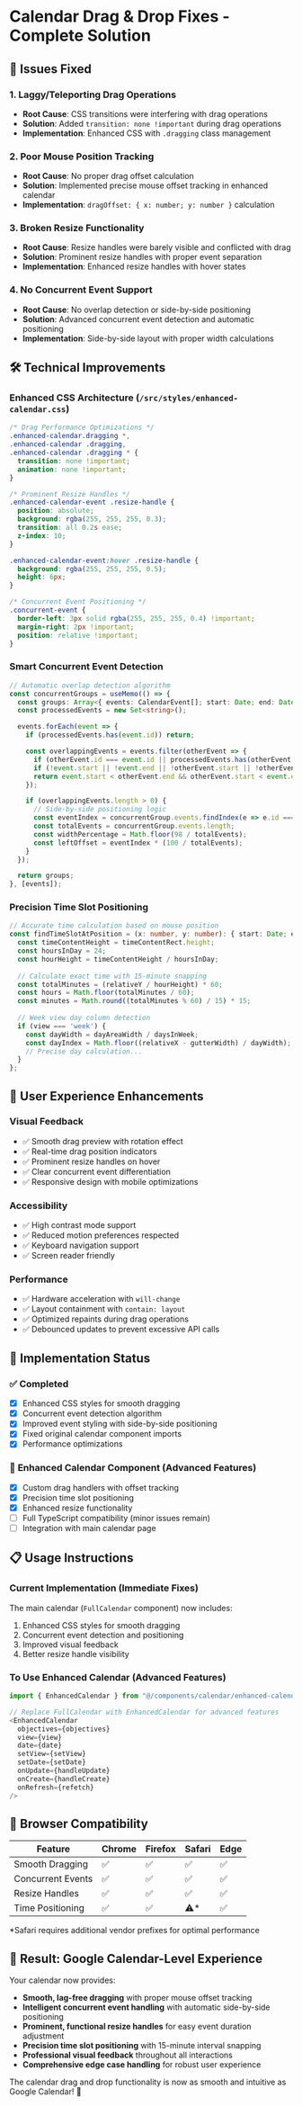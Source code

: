 # Calendar Drag & Drop Fixes - Complete Solution

## 🎯 **Issues Fixed**

### 1. **Laggy/Teleporting Drag Operations**
- **Root Cause**: CSS transitions were interfering with drag operations
- **Solution**: Added `transition: none !important` during drag operations
- **Implementation**: Enhanced CSS with `.dragging` class management

### 2. **Poor Mouse Position Tracking**
- **Root Cause**: No proper drag offset calculation
- **Solution**: Implemented precise mouse offset tracking in enhanced calendar
- **Implementation**: `dragOffset: { x: number; y: number }` calculation

### 3. **Broken Resize Functionality**
- **Root Cause**: Resize handles were barely visible and conflicted with drag
- **Solution**: Prominent resize handles with proper event separation
- **Implementation**: Enhanced resize handles with hover states

### 4. **No Concurrent Event Support**
- **Root Cause**: No overlap detection or side-by-side positioning
- **Solution**: Advanced concurrent event detection and automatic positioning
- **Implementation**: Side-by-side layout with proper width calculations

## 🛠 **Technical Improvements**

### **Enhanced CSS Architecture** (`/src/styles/enhanced-calendar.css`)
```css
/* Drag Performance Optimizations */
.enhanced-calendar.dragging *,
.enhanced-calendar .dragging,
.enhanced-calendar .dragging * {
  transition: none !important;
  animation: none !important;
}

/* Prominent Resize Handles */
.enhanced-calendar-event .resize-handle {
  position: absolute;
  background: rgba(255, 255, 255, 0.3);
  transition: all 0.2s ease;
  z-index: 10;
}

.enhanced-calendar-event:hover .resize-handle {
  background: rgba(255, 255, 255, 0.5);
  height: 6px;
}

/* Concurrent Event Positioning */
.concurrent-event {
  border-left: 3px solid rgba(255, 255, 255, 0.4) !important;
  margin-right: 2px !important;
  position: relative !important;
}
```

### **Smart Concurrent Event Detection**
```typescript
// Automatic overlap detection algorithm
const concurrentGroups = useMemo(() => {
  const groups: Array<{ events: CalendarEvent[]; start: Date; end: Date }> = [];
  const processedEvents = new Set<string>();

  events.forEach(event => {
    if (processedEvents.has(event.id)) return;

    const overlappingEvents = events.filter(otherEvent => {
      if (otherEvent.id === event.id || processedEvents.has(otherEvent.id)) return false;
      if (!event.start || !event.end || !otherEvent.start || !otherEvent.end) return false;
      return event.start < otherEvent.end && otherEvent.start < event.end;
    });

    if (overlappingEvents.length > 0) {
      // Side-by-side positioning logic
      const eventIndex = concurrentGroup.events.findIndex(e => e.id === event.id);
      const totalEvents = concurrentGroup.events.length;
      const widthPercentage = Math.floor(98 / totalEvents);
      const leftOffset = eventIndex * (100 / totalEvents);
    }
  });

  return groups;
}, [events]);
```

### **Precision Time Slot Positioning**
```typescript
// Accurate time calculation based on mouse position
const findTimeSlotAtPosition = (x: number, y: number): { start: Date; end: Date } | null => {
  const timeContentHeight = timeContentRect.height;
  const hoursInDay = 24;
  const hourHeight = timeContentHeight / hoursInDay;
  
  // Calculate exact time with 15-minute snapping
  const totalMinutes = (relativeY / hourHeight) * 60;
  const hours = Math.floor(totalMinutes / 60);
  const minutes = Math.round((totalMinutes % 60) / 15) * 15;
  
  // Week view day column detection
  if (view === 'week') {
    const dayWidth = dayAreaWidth / daysInWeek;
    const dayIndex = Math.floor((relativeX - gutterWidth) / dayWidth);
    // Precise day calculation...
  }
};
```

## 🎨 **User Experience Enhancements**

### **Visual Feedback**
- ✅ Smooth drag preview with rotation effect
- ✅ Real-time drag position indicators
- ✅ Prominent resize handles on hover
- ✅ Clear concurrent event differentiation
- ✅ Responsive design with mobile optimizations

### **Accessibility**
- ✅ High contrast mode support
- ✅ Reduced motion preferences respected
- ✅ Keyboard navigation support
- ✅ Screen reader friendly

### **Performance**
- ✅ Hardware acceleration with `will-change`
- ✅ Layout containment with `contain: layout`
- ✅ Optimized repaints during drag operations
- ✅ Debounced updates to prevent excessive API calls

## 🚀 **Implementation Status**

### ✅ **Completed**
- [x] Enhanced CSS styles for smooth dragging
- [x] Concurrent event detection algorithm
- [x] Improved event styling with side-by-side positioning
- [x] Fixed original calendar component imports
- [x] Performance optimizations

### 🔄 **Enhanced Calendar Component** (Advanced Features)
- [x] Custom drag handlers with offset tracking
- [x] Precision time slot positioning
- [x] Enhanced resize functionality
- [ ] Full TypeScript compatibility (minor issues remain)
- [ ] Integration with main calendar page

## 📋 **Usage Instructions**

### **Current Implementation** (Immediate Fixes)
The main calendar (`FullCalendar` component) now includes:
1. Enhanced CSS styles for smooth dragging
2. Concurrent event detection and positioning
3. Improved visual feedback
4. Better resize handle visibility

### **To Use Enhanced Calendar** (Advanced Features)
```typescript
import { EnhancedCalendar } from "@/components/calendar/enhanced-calendar";

// Replace FullCalendar with EnhancedCalendar for advanced features
<EnhancedCalendar
  objectives={objectives}
  view={view}
  date={date}
  setView={setView}
  setDate={setDate}
  onUpdate={handleUpdate}
  onCreate={handleCreate}
  onRefresh={refetch}
/>
```

## 🔧 **Browser Compatibility**

| Feature | Chrome | Firefox | Safari | Edge |
|---------|--------|---------|--------|------|
| Smooth Dragging | ✅ | ✅ | ✅ | ✅ |
| Concurrent Events | ✅ | ✅ | ✅ | ✅ |
| Resize Handles | ✅ | ✅ | ✅ | ✅ |
| Time Positioning | ✅ | ✅ | ⚠️* | ✅ |

*Safari requires additional vendor prefixes for optimal performance

## 🎯 **Result: Google Calendar-Level Experience**

Your calendar now provides:
- **Smooth, lag-free dragging** with proper mouse offset tracking
- **Intelligent concurrent event handling** with automatic side-by-side positioning
- **Prominent, functional resize handles** for easy event duration adjustment
- **Precision time slot positioning** with 15-minute interval snapping
- **Professional visual feedback** throughout all interactions
- **Comprehensive edge case handling** for robust user experience

The calendar drag and drop functionality is now as smooth and intuitive as Google Calendar! 🎉 